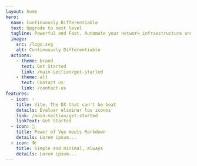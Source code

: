 ```yaml
---
layout: home
hero:
  name: Continuously Differentiable
  text: Upgrade to next level
  tagline: Powerful and Fast. Automate your network infraestructure and beat them all.
  image:
    src: /logo.svg
    alt: Continuously Differentiable
  actions:
    - theme: brand
      text: Get Started
      link: /main-section/get-started
    - theme: alt
      text: Contact us
      link: /contact-us
features:
  - icon: ⚡️
    title: Vite, The DX that can't be beat
    details: Evaluar eliminar los iconos
    link: /main-section/get-started
    linkText: Get Started
  - icon: 🖖
    title: Power of Vue meets Markdown
    details: Lorem ipsum...
  - icon: 🛠️
    title: Simple and minimal, always
    details: Lorem ipsum...
---
```

